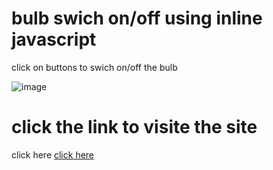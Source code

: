 # bulb swich on/off using inline javascript
 click on buttons to swich on/off the bulb
 
![image](https://github.com/SimShad/bulb-swich-on-off-in-JS/assets/130966989/bdcd37c0-086d-4fab-a675-74f3ddfc8ea3)

<h1>click the link to visite the site</h1> 
<a herf="https://simshad.github.io/Bulb_swich_on-off-using-JS/" >click here</a>
<a href="https://simshad.github.io/Bulb_swich_on-off-using-JS/" >click here</a>
